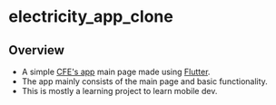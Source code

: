 # electricity_app_clone

## Overview

- A simple [CFE's app](https://www.youtube.com/watch?v=fcrZWJjZbd8) main page made using [Flutter](https://flutter.dev/).
- The app mainly consists of the main page and basic functionality.
- This is mostly a learning project to learn mobile dev.


